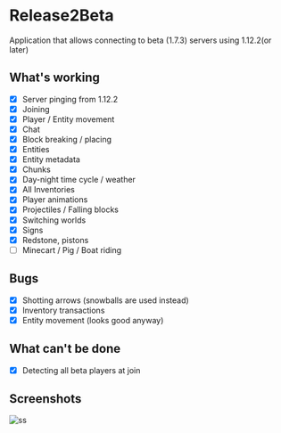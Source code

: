 # Release2Beta
Application that allows connecting to beta (1.7.3) servers using 1.12.2(or later)

## What's working
- [x] Server pinging from 1.12.2
- [x] Joining
- [x] Player / Entity movement
- [x] Chat
- [x] Block breaking / placing
- [x] Entities
- [x] Entity metadata
- [x] Chunks
- [x] Day-night time cycle / weather
- [x] All Inventories
- [x] Player animations
- [x] Projectiles / Falling blocks
- [x] Switching worlds 
- [x] Signs
- [x] Redstone, pistons
- [ ] Minecart / Pig / Boat riding

## Bugs
- [x] Shotting arrows (snowballs are used instead)
- [x] Inventory transactions
- [x] Entity movement (looks good anyway)

## What can't be done
- [x] Detecting all beta players at join

## Screenshots
![ss](https://i.imgur.com/X3evGtw.png)
